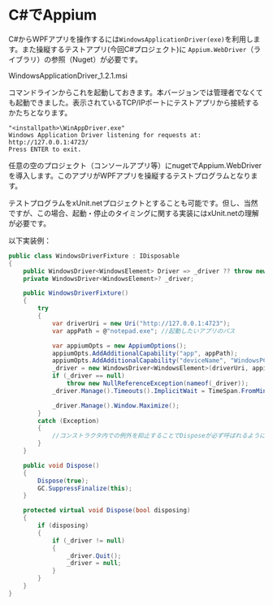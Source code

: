 # C#でAppium

C#からWPFアプリを操作するには`WindowsApplicationDriver(exe)`を利用します。また操縦するテストアプリ(今回C#プロジェクト)に `Appium.WebDriver`（ライブラリ）の参照（Nuget）が必要です。

WindowsApplicationDriver_1.2.1.msi

コマンドラインからこれを起動しておきます。本バージョンでは管理者でなくても起動できました。表示されているTCP/IPポートにテストアプリから接続するかたちとなります。

```console
"<installpath>\WinAppDriver.exe"
Windows Application Driver listening for requests at: http://127.0.0.1:4723/
Press ENTER to exit.
```

任意の空のプロジェクト（コンソールアプリ等）にnugetでAppium.WebDriverを導入します。このアプリがWPFアプリを操縦するテストプログラムとなります。

テストプログラムをxUnit.netプロジェクトとすることも可能です。但し、当然ですが、この場合、起動・停止のタイミングに関する実装にはxUnit.netの理解が必要です。

以下実装例：

```C#
public class WindowsDriverFixture : IDisposable
{
    public WindowsDriver<WindowsElement> Driver => _driver ?? throw new NullReferenceException(nameof(_driver));
    private WindowsDriver<WindowsElement>? _driver;

    public WindowsDriverFixture()
    {
        try
        {
            var driverUri = new Uri("http://127.0.0.1:4723");
            var appPath = @"notepad.exe"; //起動したいアプリのパス

            var appiumOpts = new AppiumOptions();
            appiumOpts.AddAdditionalCapability("app", appPath);
            appiumOpts.AddAdditionalCapability("deviceName", "WindowsPC");
            _driver = new WindowsDriver<WindowsElement>(driverUri, appiumOpts); //パスが間違っていたらここで例外
            if (_driver == null)
                throw new NullReferenceException(nameof(_driver));
            _driver.Manage().Timeouts().ImplicitWait = TimeSpan.FromMinutes(1);

            _driver.Manage().Window.Maximize();
        }
        catch (Exception)
        {
            //コンストラクタ内での例外を抑止することでDisposeが必ず呼ばれるようにする。
        }
    }

    public void Dispose()
    {
        Dispose(true);
        GC.SuppressFinalize(this);
    }

    protected virtual void Dispose(bool disposing)
    {
        if (disposing)
        {
            if (_driver != null)
            {
                _driver.Quit();
                _driver = null;
            }
        }
    }
}
```

